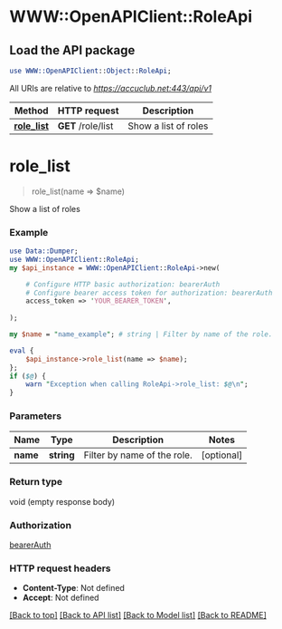 # WWW::OpenAPIClient::RoleApi

## Load the API package
```perl
use WWW::OpenAPIClient::Object::RoleApi;
```

All URIs are relative to *https://accuclub.net:443/api/v1*

Method | HTTP request | Description
------------- | ------------- | -------------
[**role_list**](RoleApi.md#role_list) | **GET** /role/list | Show a list of roles


# **role_list**
> role_list(name => $name)

Show a list of roles

### Example 
```perl
use Data::Dumper;
use WWW::OpenAPIClient::RoleApi;
my $api_instance = WWW::OpenAPIClient::RoleApi->new(

    # Configure HTTP basic authorization: bearerAuth
    # Configure bearer access token for authorization: bearerAuth
    access_token => 'YOUR_BEARER_TOKEN',
    
);

my $name = "name_example"; # string | Filter by name of the role.

eval { 
    $api_instance->role_list(name => $name);
};
if ($@) {
    warn "Exception when calling RoleApi->role_list: $@\n";
}
```

### Parameters

Name | Type | Description  | Notes
------------- | ------------- | ------------- | -------------
 **name** | **string**| Filter by name of the role. | [optional] 

### Return type

void (empty response body)

### Authorization

[bearerAuth](../README.md#bearerAuth)

### HTTP request headers

 - **Content-Type**: Not defined
 - **Accept**: Not defined

[[Back to top]](#) [[Back to API list]](../README.md#documentation-for-api-endpoints) [[Back to Model list]](../README.md#documentation-for-models) [[Back to README]](../README.md)


